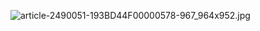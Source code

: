 ![article-2490051-193BD44F00000578-967_964x952.jpg]({{site.baseurl}}/images/article-2490051-193BD44F00000578-967_964x952.jpg)

